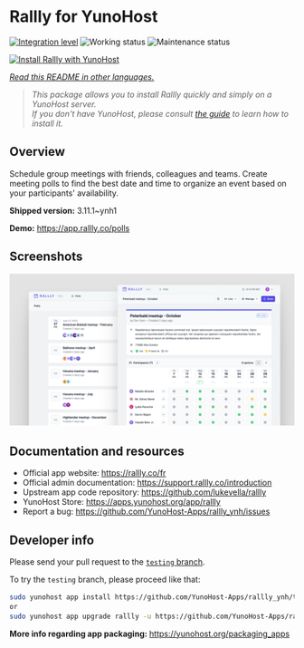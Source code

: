 <!--
N.B.: This README was automatically generated by <https://github.com/YunoHost/apps/tree/master/tools/readme_generator>
It shall NOT be edited by hand.
-->

# Rallly for YunoHost

[![Integration level](https://dash.yunohost.org/integration/rallly.svg)](https://ci-apps.yunohost.org/ci/apps/rallly/) ![Working status](https://ci-apps.yunohost.org/ci/badges/rallly.status.svg) ![Maintenance status](https://ci-apps.yunohost.org/ci/badges/rallly.maintain.svg)

[![Install Rallly with YunoHost](https://install-app.yunohost.org/install-with-yunohost.svg)](https://install-app.yunohost.org/?app=rallly)

*[Read this README in other languages.](./ALL_README.md)*

> *This package allows you to install Rallly quickly and simply on a YunoHost server.*  
> *If you don't have YunoHost, please consult [the guide](https://yunohost.org/install) to learn how to install it.*

## Overview

Schedule group meetings with friends, colleagues and teams. Create meeting polls to find the best date and time to organize an event based on your participants' availability.

**Shipped version:** 3.11.1~ynh1

**Demo:** <https://app.rallly.co/polls>

## Screenshots

![Screenshot of Rallly](./doc/screenshots/screenshot.png)

## Documentation and resources

- Official app website: <https://rallly.co/fr>
- Official admin documentation: <https://support.rallly.co/introduction>
- Upstream app code repository: <https://github.com/lukevella/rallly>
- YunoHost Store: <https://apps.yunohost.org/app/rallly>
- Report a bug: <https://github.com/YunoHost-Apps/rallly_ynh/issues>

## Developer info

Please send your pull request to the [`testing` branch](https://github.com/YunoHost-Apps/rallly_ynh/tree/testing).

To try the `testing` branch, please proceed like that:

```bash
sudo yunohost app install https://github.com/YunoHost-Apps/rallly_ynh/tree/testing --debug
or
sudo yunohost app upgrade rallly -u https://github.com/YunoHost-Apps/rallly_ynh/tree/testing --debug
```

**More info regarding app packaging:** <https://yunohost.org/packaging_apps>
